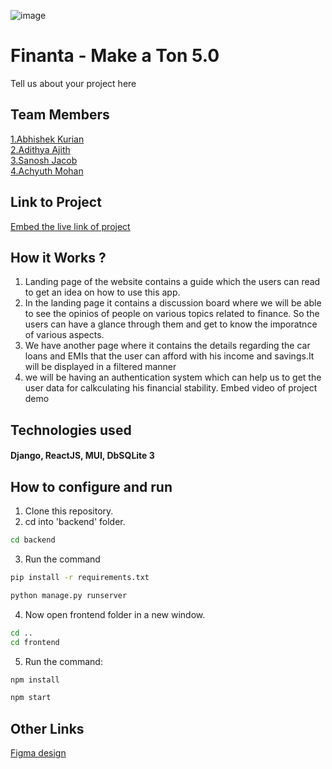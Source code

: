 ![image](https://user-images.githubusercontent.com/92361680/197824476-464d420d-26a6-4df5-aef3-99214fac1388.png)


# Finanta - Make a Ton 5.0
Tell us about your project here

## Team Members
[1.Abhishek Kurian](https://github.com/omen1650ti)   
[2.Adithya Ajith](https://github.com/XdithyX)   
[3.Sanosh Jacob](https://github.com/jacobsanosh)   
[4.Achyuth Mohan](https://github.com/AchyuthMohan)   

## Link to Project
[Embed the live link of project](live_link)

## How it Works ?
1. Landing page of the website contains a guide which the users can read to get an idea on how to use this app.
2.  In the landing page it contains a discussion board where we will be able to see the opinios of people on various topics related to finance. So the users can have a glance through them and get to know the imporatnce of various aspects.
3. We have another page where it contains the details regarding the car loans and EMIs that the user can afford with his income and savings.It will be displayed in a filtered manner
4. we will be having an authentication system which can help us to get the user data for calkculating his financial stability.
Embed video of project demo

## Technologies used
#### Django, ReactJS, MUI, DbSQLite 3

## How to configure and run
1. Clone this repository.
2. cd into 'backend' folder.
```bash
cd backend
```
3. Run the command 
```bash
pip install -r requirements.txt
```
```bash
python manage.py runserver
```
4. Now open frontend folder in a new window.
```bash
cd ..
cd frontend
```
5. Run the command:
```bash
npm install
```
```bash
npm start
```


## Other Links
[Figma design](https://www.figma.com/file/o22uqh35N9DgrGktV18Ixm/Untitled?node-id=6%3A14)
